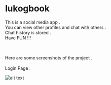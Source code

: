# lukogbook <br/>
This is a social media app .<br/> You can view other profiles and chat with others .<br/> Chat history is stored . <br/> Have FUN !!! <br/>

<br/>
<br/>
Here are some screenshots of the project . <br/>

<br/>
Login Page : <br/>

![alt text](https://github.com/lukog2002/lukogbook/screenshots/login.png "Logo Title Text 1")
